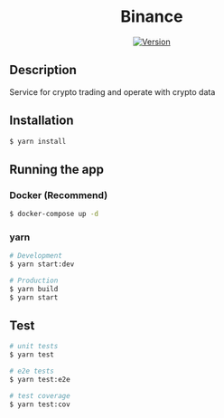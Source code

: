 <h1 align="center">
    Binance
</h1>

<p align="center">
<a href="" target="_blank"><img src="https://img.shields.io/github/v/tag/jourloy-com/binance?color=red&label=version&style=flat-square" alt="Version" /></a>
</p>

## Description

Service for crypto trading and operate with crypto data

## Installation

```bash
$ yarn install
```

## Running the app

### Docker (Recommend)

```bash
$ docker-compose up -d
```

### yarn
```bash
# Development
$ yarn start:dev

# Production
$ yarn build
$ yarn start
```

## Test

```bash
# unit tests
$ yarn test

# e2e tests
$ yarn test:e2e

# test coverage
$ yarn test:cov
```